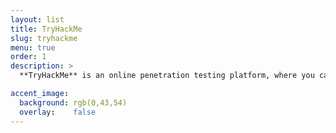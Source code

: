 ```yaml
---
layout: list
title: TryHackMe
slug: tryhackme
menu: true
order: 1
description: >
  **TryHackMe** is an online penetration testing platform, where you can legally hack the vulnerable machines which try to stimulate real world scenarios in a CTF style, also you have an option to hack the offline challenges like, Steganography, reversing, etc.The best thing about TryHackMe along with the awesome machines and support they provide.

accent_image:
  background: rgb(0,43,54)
  overlay:    false
---
```

